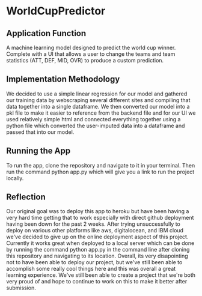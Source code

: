 # WorldCupPredictor
## Application Function
A machine learning model designed to predict the world cup winner.  Complete with a UI that allows a user to change the teams and team statistics (ATT, DEF, MID, OVR) to produce a custom prediction.
## Implementation Methodology
We decided to use a simple linear regression for our model and gathered our training data by webscraping several different sites and compiling that data together into a single dataframe.  We then converted our model into a pkl file to make it easier to reference from the backend file and for our UI we used relatively simple html and connected everything together using a python file which converted the user-imputed data into a dataframe and passed that into our model.
## Running the App
To run the app, clone the repository and navigate to it in your terminal.  Then run the command python app.py which will give you a link to run the project locally.
## Reflection
Our original goal was to deploy this app to heroku but have been having a very hard time getting that to work especially with direct github deployment having been down for the past 2 weeks.  After trying unsuccessfully to deploy on various other platforms like aws, digitalocean, and IBM cloud we've decided to give up on the online deployment aspect of this project.  Currently it works great when deployed to a local server which can be done by running the command python app.py in the command line after cloning this repository and navigating to its location.  Overall, its very disapointing not to have been able to deploy our project, but we've still been able to accomplish some really cool things here and this was overall a great learning experience.  We've still been able to create a project that we're both very proud of and hope to continue to work on this to make it better after submission.
